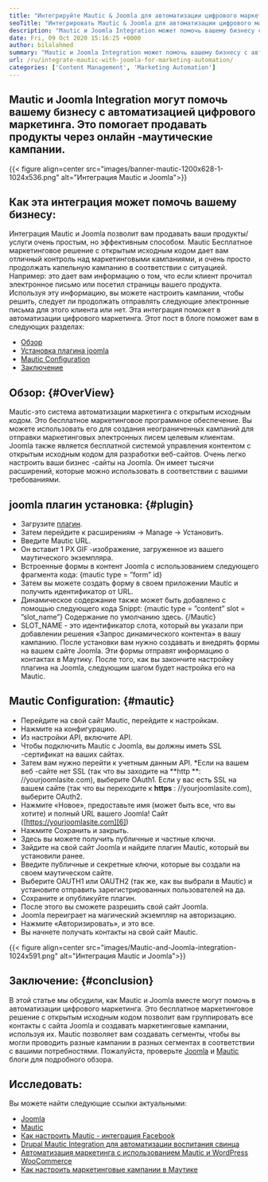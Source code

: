 ```yaml
---
title: "Интегрируйте Mautic & Joomla для автоматизации цифрового маркетинга '" 
seoTitle: "Интегрировать Mautic & Joomla для автоматизации цифрового маркетинга" 
description: "Mautic и Joomla Integration может помочь вашему бизнесу с автоматизацией цифрового маркетинга. Это помогает продавать продукты через магические кампании." 
date: Fri, 09 Oct 2020 15:16:25 +0000
author: bilalahmed
summary: "Mautic и Joomla Integration может помочь вашему бизнесу с автоматизацией цифрового маркетинга. Это помогает продавать продукты через онлайн -маутические кампании." 
url: /ru/integrate-mautic-with-joomla-for-marketing-automation/
categories: ['Content Management', 'Marketing Automation']
---
```


## Mautic и Joomla Integration могут помочь вашему бизнесу с автоматизацией цифрового маркетинга. Это помогает продавать продукты через онлайн -маутические кампании.

{{< figure align=center src="images/banner-mautic-1200x628-1-1024x536.png" alt="Интеграция Mautic и Joomla">}}


## Как эта интеграция может помочь вашему бизнесу:
Интеграция Mautic и Joomla позволит вам продавать ваши продукты/услуги очень простым, но эффективным способом. Mautic Бесплатное маркетинговое решение с открытым исходным кодом дает вам отличный контроль над маркетинговыми кампаниями, и очень просто продолжать капельную кампанию в соответствии с ситуацией. Например: это дает вам информацию о том, что если клиент прочитал электронное письмо или посетил страницы вашего продукта. Используя эту информацию, вы можете настроить кампании, чтобы решить, следует ли продолжать отправлять следующие электронные письма для этого клиента или нет. Эта интеграция поможет в автоматизации цифрового маркетинга. Этот пост в блоге поможет вам в следующих разделах:
  * [Обзор][1]
  * [Установка плагина joomla][2]
  * [Mautic Configuration][3]
  * [Заключение][4]

## Обзор:   {#OverView}
Mautic-это система автоматизации маркетинга с открытым исходным кодом. Это бесплатное маркетинговое программное обеспечение. Вы можете использовать его для создания неограниченных кампаний для отправки маркетинговых электронных писем целевым клиентам.
Joomla также является бесплатной системой управления контентом с открытым исходным кодом для разработки веб-сайтов. Очень легко настроить ваши бизнес -сайты на Joomla. Он имеет тысячи расширений, которые можно использовать в соответствии с вашими требованиями.

## joomla плагин установка:   {#plugin}
  * Загрузите [плагин][5].
  * Затем перейдите к расширениям -> Manage -> Установить.
  * Введите Mautic URL.
  * Он вставит 1 PX GIF -изображение, загруженное из вашего маутического экземпляра.
  * Встроенные формы в контент Joomla с использованием следующего фрагмента кода: {mautic type = ”form” id}
  * Затем вы можете создать форму в своем приложении Mautic и получить идентификатор от URL.
  * Динамическое содержание также может быть добавлено с помощью следующего кода Snippt: {mautic type = ”content” slot = ”slot_name”} Содержание по умолчанию здесь. {/Mautic}
  * SLOT_NAME - это идентификатор слота, который вы указали при добавлении решения «Запрос динамического контента» в вашу кампанию.
После установки вам нужно создавать и внедрять формы на вашем сайте Joomla. Эти формы отправят информацию о контактах в Маутику. После того, как вы закончите настройку плагина на Joomla, следующим шагом будет настройка его на Mautic.

## Mautic Configuration:   {#mautic}
  * Перейдите на свой сайт Mautic, перейдите к настройкам.
  * Нажмите на конфигурацию.
  * Из настройки API, включите API.
  * Чтобы подключить Mautic с Joomla, вы должны иметь SSL -сертификат на ваших сайтах.
  * Затем вам нужно перейти к учетным данным API.
  *Если на вашем веб -сайте нет SSL (так что вы заходите на **http **: //yourjoomlasite.com), выберите OAuth1. Если у вас есть SSL на вашем сайте (так что вы переходите к  **https**  : //yourjoomlasite.com), выберите OAuth2.
  * Нажмите «Новое», предоставьте имя (может быть все, что вы хотите) и полный URL вашего Joomla! Сайт ([https://yourjoomlasite.com][6])
  * Нажмите Сохранить и закрыть.
  * Здесь вы можете получить публичные и частные ключи.
  * Зайдите на свой сайт Joomla и найдите плагин Mautic, который вы установили ранее.
  * Введите публичные и секретные ключи, которые вы создали на своем маутическом сайте.
  * Выберите OAUTH1 или OAUTH2 (так же, как вы выбрали в Mautic) и установите отправить зарегистрированных пользователей на да.
  * Сохраните и опубликуйте плагин.
  * После этого вы сможете разрешить свой сайт Joomla.
  * Joomla переиграет на магический экземпляр на авторизацию.
  * Нажмите «Авторизировать», и это все.
  * Вы начнете получать контакты на свой сайт Mautic.

{{< figure align=center src="images/Mautic-and-Joomla-integration-1024x591.png" alt="Интеграция Mautic и Joomla">}}


## Заключение:   {#conclusion}
В этой статье мы обсудили, как Mautic и Joomla вместе могут помочь в автоматизации цифрового маркетинга. Это бесплатное маркетинговое решение с открытым исходным кодом позволит вам группировать все контакты с сайта Joomla и создавать маркетинговые кампании, используя их. Mautic позволяет вам создавать сегменты, чтобы вы могли проводить разные кампании в разных сегментах в соответствии с вашими потребностями. Пожалуйста, проверьте [Joomla][7] и [Mautic][8] блоги для подробного обзора.

## Исследовать:
Вы можете найти следующие ссылки актуальными:
  * [Joomla][7]
  * [Mautic][8]
  * [Как настроить Mautic - интеграция Facebook][9]
  * [Drupal Mautic Integration для автоматизации воспитания свинца][10]
  * [Автоматизация маркетинга с использованием Mautic и WordPress WooCommerce][11]
  * [Как настроить маркетинговые кампании в Маутике][12]

  
[1]: #overview
[2]: #plugin
[3]: #mautic
[4]: #conclusion
[5]: https://href.li/?https://extensions.joomla.org/extension/mautic/
[6]: https://href.li/?https://yourjoomlasite.com
[7]: https://products.containerize.com/content-management/joomla
[8]: https://products.containerize.com/marketing-automation/mautic
[9]: https://blog.containerize.com/marketing-automation/how-to-setup-mautic-facebook-integration/
[10]: https://blog.containerize.com/content-management/drupal-tutorial-automate-lead-growth-with-drupal-mautic/
[11]: https://blog.containerize.com/blogging/marketing-automation-using-mautic-and-wordpress-woocommerce/
[12]: https://blog.containerize.com/marketing-automation/how-to-setup-marketing-campaigns-using-mautic-campaign-builder/
